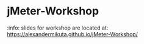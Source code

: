 # jMeter-Workshop

:info: slides for workshop are located at: https://alexandermikuta.github.io/jMeter-Workshop/
